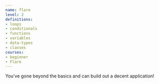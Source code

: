 ```yaml
---
name: flare
level: 2
definitions:
- loops
- conditionals
- functions
- variables
- data-types
- classes
courses:
- beginner
- Flare
---
```

You've gone beyond the basics and can build out a decent application!